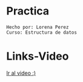 # Practica
```
Hecho por: Lorena Perez
Curso: Estructura de datos
```
# Links-Video
[Ir al video :)](https://youtu.be/BB9PODIoGxg)